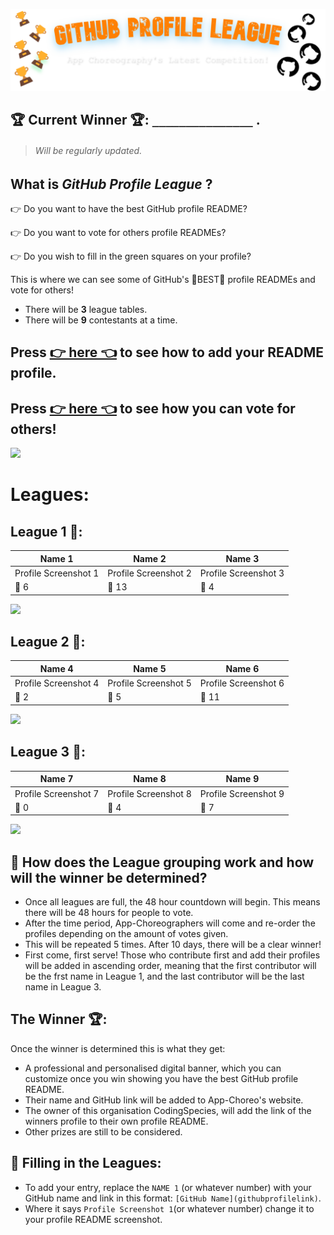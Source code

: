 ![banner](./banner.png)

## 🏆 Current Winner 🏆: `_______________` . 

> ###### Will be regularly updated.

## What is *GitHub Profile League* ?
👉 Do you want to have the best GitHub profile README?

👉 Do you want to vote for others profile READMEs?

👉 Do you wish to fill in the green squares on your profile?

This is where we can see some of GitHub's 💫BEST💫 profile READMEs and vote for others! 

- There will be **3** league tables.
- There will be **9** contestants at a time.
   

## Press [👉 here 👈](./EnterProfile.md) to see how to add your README profile.
## Press [👉 here 👈](./HowToVote.md) to see how you can vote for others!

![](https://user-images.githubusercontent.com/73097560/115834477-dbab4500-a447-11eb-908a-139a6edaec5c.gif)

# Leagues:

## League 1 🥇:

| Name 1 | Name 2 | Name 3 |
| -------- | -------- | -------- |
| Profile Screenshot 1 | Profile Screenshot 2 | Profile Screenshot 3 |
| 🏅 6 |  🏅 13 | 🏅 4 |

![](https://user-images.githubusercontent.com/73097560/115834477-dbab4500-a447-11eb-908a-139a6edaec5c.gif)

## League 2 🥈:

| Name 4 | Name 5 | Name 6 |
| -------- | -------- | -------- |
| Profile Screenshot 4 | Profile Screenshot 5 | Profile Screenshot 6 |
| 🏅 2 |  🏅 5 | 🏅 11 |

![](https://user-images.githubusercontent.com/73097560/115834477-dbab4500-a447-11eb-908a-139a6edaec5c.gif)

## League 3 🥉:

| Name 7 | Name 8 | Name 9 |
| -------- | -------- | -------- |
| Profile Screenshot 7 | Profile Screenshot 8 | Profile Screenshot 9 |
| 🏅 0 |  🏅 4 | 🏅 7 |

![](https://user-images.githubusercontent.com/73097560/115834477-dbab4500-a447-11eb-908a-139a6edaec5c.gif)


## 🎯 How does the League grouping work and how will the winner be determined?

- Once all leagues are full, the 48 hour countdown will begin. This means there will be 48 hours for people to vote.
- After the time period, App-Choreographers will come and re-order the profiles depending on the amount of votes given.
- This will be repeated 5 times. After 10 days, there will be a clear winner!
- First come, first serve! Those who contribute first and add their profiles will be added in ascending order, meaning that the first contributor will be the frst name in League 1, and the last contributor will be the last name in League 3.

## The Winner 🏆:
Once the winner is determined this is what they get:

- A professional and personalised digital banner, which you can customize once you win showing you have the best GitHub profile README.
- Their name and GitHub link will be added to App-Choreo's website.
- The owner of this organisation CodingSpecies, will add the link of the winners profile to their own profile README.
- Other prizes are still to be considered.


## 🎯 Filling in the Leagues:

- To add your entry, replace the `NAME 1` (or whatever number) with your GitHub name and link in this format: `[GitHub Name](githubprofilelink)`.
- Where it says `Profile Screenshot 1`(or whatever number) change it to your profile README screenshot.

